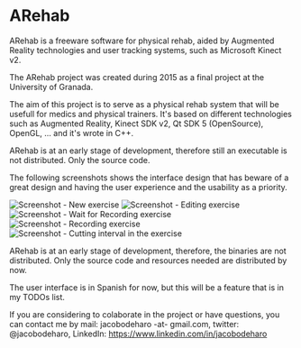 # ARehab
ARehab is a freeware software for physical rehab, aided by Augmented Reality technologies and user tracking systems, such as Microsoft Kinect v2.

The ARehab project was created during 2015 as a final project at the University of Granada. 

The aim of this project is to serve as a physical rehab system that will be usefull for medics and physical trainers. It's based on different technologies such as Augmented Reality, Kinect SDK v2, Qt SDK 5 (OpenSource), OpenGL, ... and it's wrote in C++.

ARehab is at an early stage of development, therefore still an executable is not distributed. Only the source code.

The following screenshots shows the interface design that has beware of a great design and having the user experience and the usability as a priority.

![Screenshot - New exercise](https://raw.githubusercontent.com/jacobodeharo/ARehab/master/Screenshots/Dise%C3%B1ador_0.png)
![Screenshot - Editing exercise](https://raw.githubusercontent.com/jacobodeharo/ARehab/master/Screenshots/Dise%C3%B1ador_0b.png)
![Screenshot - Wait for Recording exercise](https://raw.githubusercontent.com/jacobodeharo/ARehab/master/Screenshots/Dise%C3%B1ador_1.png)
![Screenshot - Recording exercise](https://raw.githubusercontent.com/jacobodeharo/ARehab/master/Screenshots/Dise%C3%B1ador_1b.png)
![Screenshot - Cutting interval in the exercise](https://raw.githubusercontent.com/jacobodeharo/ARehab/master/Screenshots/Dise%C3%B1ador_2b.png)

ARehab is at an early stage of development, therefore, the binaries are not distributed. Only the source code and resources needed are distributed by now.

The user interface is in Spanish for now, but this will be a feature that is in my TODOs list.

If you are considering to colaborate in the project or have questions, you can contact me by mail: jacobodeharo -at- gmail.com, twitter: @jacobodeharo, LinkedIn: https://www.linkedin.com/in/jacobodeharo
